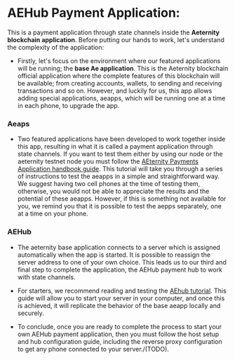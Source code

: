 # AEHub Payment Application: 

This is a payment application through state channels inside the **Aeternity blockchain application**. Before putting our hands to work, let's understand the complexity of the application: 

* Firstly, let's focus on the environment where our featured applications will be running; the **base Ae application**. This is the Aeternity blockchain official application where the complete features of this blockchain will be available; from creating accounts, wallets, to sending and receiving transactions and so on. However, and luckily for us, this app allows adding special applications, aeapps, which will be running one at a time in each phone, to upgrade the app. 

### Aeaps

* Two featured applications have been developed to work together inside this app, resulting in what it is called a payment application through state channels. If you want to test them either by using our node or the aeternity testnet node you must follow the [AEternity Payments Application handbook guide](https://github.com/CoinFabrik/AEPaymentApplication/blob/master/docs/AEternity%20Payments%20Application%20Handbook.md). This tutorial will take you through a series of instructions to test the aeapps in a simple and straightforward way. We suggest having two cell phones at the time of testing them, otherwise, you would not be able to appreciate the results and the potential of these aeapps. However, if this is something not available for you, we remind you that it is possible to test the aepps separately, one at a time on your phone. 

### AEHub

* The aeternity base application connects to a server which is assigned automatically when the app is started. It is possible to reassign the server address to one of your own choice. This leads us to our third and final step to complete the application, the AEHub payment hub to work with state channels. 

* For starters, we recommend reading and testing the [AEhub tutorial](https://github.com/CoinFabrik/AEPaymentApplication/blob/master/docs/AEhub.md). This guide will allow you to start your server in your computer, and once this is achieved, it will replicate the behavior of the base aeapp locally and securely. 

* To conclude, once you are ready to complete the process to start your own AEHub payment application, then you must follow the host setup and hub configuration guide, including the reverse proxy configuration to get any phone connected to your server./(TODO).


